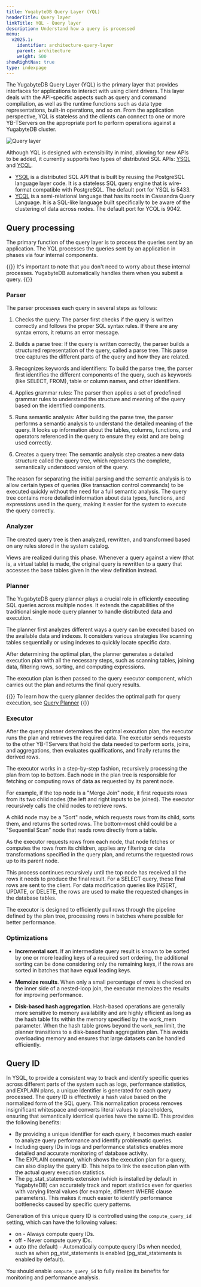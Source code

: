 ```yaml
---
title: YugabyteDB Query Layer (YQL)
headerTitle: Query layer
linkTitle: YQL - Query layer
description: Understand how a query is processed
menu:
  v2025.1:
    identifier: architecture-query-layer
    parent: architecture
    weight: 500
showRightNav: true
type: indexpage
---
```



The YugabyteDB Query Layer (YQL) is the primary layer that provides interfaces for applications to interact with using client drivers. This layer deals with the API-specific aspects such as query and command compilation, as well as the runtime functions such as data type representations, built-in operations, and so on. From the application perspective, YQL is stateless and the clients can connect to one or more YB-TServers on the appropriate port to perform operations against a YugabyteDB cluster.

![Query layer](/images/architecture/query_layer.png)

Although YQL is designed with extensibility in mind, allowing for new APIs to be added, it currently supports two types of distributed SQL APIs: [YSQL](../../api/ysql/) and [YCQL](../../api/ycql/).

- [YSQL](../../api/ysql/) is a distributed SQL API that is built by reusing the PostgreSQL language layer code. It is a stateless SQL query engine that is wire-format compatible with PostgreSQL. The default port for YSQL is 5433.
- [YCQL](../../api/ycql/) is a semi-relational language that has its roots in Cassandra Query Language. It is a SQL-like language built specifically to be aware of the clustering of data across nodes. The default port for YCQL is 9042.

## Query processing

The primary function of the query layer is to process the queries sent by an application. The YQL processes the queries sent by an application in phases via four internal components.

{{<tip>}}
It's important to note that you don't need to worry about these internal processes. YugabyteDB automatically handles them when you submit a query.
{{</tip>}}

### Parser

The parser processes each query in several steps as follows:

1. Checks the query: The parser first checks if the query is written correctly and follows the proper SQL syntax rules. If there are any syntax errors, it returns an error message.

1. Builds a parse tree: If the query is written correctly, the parser builds a structured representation of the query, called a parse tree. This parse tree captures the different parts of the query and how they are related.

1. Recognizes keywords and identifiers: To build the parse tree, the parser first identifies the different components of the query, such as keywords (like SELECT, FROM), table or column names, and other identifiers.

1. Applies grammar rules: The parser then applies a set of predefined grammar rules to understand the structure and meaning of the query based on the identified components.

1. Runs semantic analysis: After building the parse tree, the parser performs a semantic analysis to understand the detailed meaning of the query. It looks up information about the tables, columns, functions, and operators referenced in the query to ensure they exist and are being used correctly.

1. Creates a query tree: The semantic analysis step creates a new data structure called the query tree, which represents the complete, semantically understood version of the query.

The reason for separating the initial parsing and the semantic analysis is to allow certain types of queries (like transaction control commands) to be executed quickly without the need for a full semantic analysis. The query tree contains more detailed information about data types, functions, and expressions used in the query, making it easier for the system to execute the query correctly.

### Analyzer

The created query tree is then analyzed, rewritten, and transformed based on any rules stored in the system catalog.

Views are realized during this phase. Whenever a query against a view (that is, a virtual table) is made, the original query is rewritten to a query that accesses the base tables given in the view definition instead.

### Planner

The YugabyteDB query planner plays a crucial role in efficiently executing SQL queries across multiple nodes. It extends the capabilities of the traditional single node query planner to handle distributed data and execution.

The planner first analyzes different ways a query can be executed based on the available data and indexes. It considers various strategies like scanning tables sequentially or using indexes to quickly locate specific data.

After determining the optimal plan, the planner generates a detailed execution plan with all the necessary steps, such as scanning tables, joining data, filtering rows, sorting, and computing expressions.

The execution plan is then passed to the query executor component, which carries out the plan and returns the final query results.

{{<lead link="./planner-optimizer/">}}
To learn how the query planner decides the optimal path for query execution, see [Query Planner](./planner-optimizer/)
{{</lead>}}

### Executor

After the query planner determines the optimal execution plan, the executor runs the plan and retrieves the required data. The executor sends requests to the other YB-TServers that hold the data needed to perform sorts, joins, and aggregations, then evaluates qualifications, and finally returns the derived rows.

The executor works in a step-by-step fashion, recursively processing the plan from top to bottom. Each node in the plan tree is responsible for fetching or computing rows of data as requested by its parent node.

For example, if the top node is a "Merge Join" node, it first requests rows from its two child nodes (the left and right inputs to be joined). The executor recursively calls the child nodes to retrieve rows.

A child node may be a "Sort" node, which requests rows from its child, sorts them, and returns the sorted rows. The bottom-most child could be a "Sequential Scan" node that reads rows directly from a table.

As the executor requests rows from each node, that node fetches or computes the rows from its children, applies any filtering or data transformations specified in the query plan, and returns the requested rows up to its parent node.

This process continues recursively until the top node has received all the rows it needs to produce the final result. For a SELECT query, these final rows are sent to the client. For data modification queries like INSERT, UPDATE, or DELETE, the rows are used to make the requested changes in the database tables.

The executor is designed to efficiently pull rows through the pipeline defined by the plan tree, processing rows in batches where possible for better performance.

### Optimizations

- **Incremental sort**. If an intermediate query result is known to be sorted by one or more leading keys of a required sort ordering, the additional sorting can be done considering only the remaining keys, if the rows are sorted in batches that have equal leading keys.

- **Memoize results**. When only a small percentage of rows is checked on the inner side of a nested-loop join, the executor memoizes the results for improving performance.

- **Disk-based hash aggregation**. Hash-based operations are generally more sensitive to memory availability and are highly efficient as long as the hash table fits within the memory specified by the work_mem parameter. When the hash table grows beyond the `work_mem` limit, the planner transitions to a disk-based hash aggregation plan. This avoids overloading memory and ensures that large datasets can be handled efficiently.

## Query ID

In YSQL, to provide a consistent way to track and identify specific queries across different parts of the system such as logs, performance statistics, and EXPLAIN plans, a unique identifier is generated for each query processed. The query ID is effectively a hash value based on the normalized form of the SQL query. This normalization process removes insignificant whitespace and converts literal values to placeholders, ensuring that semantically identical queries have the same ID. This provides the following benefits:

- By providing a unique identifier for each query, it becomes much easier to analyze query performance and identify problematic queries.
- Including query IDs in logs and performance statistics enables more detailed and accurate monitoring of database activity.
- The EXPLAIN command, which shows the execution plan for a query, can also display the query ID. This helps to link the execution plan with the actual query execution statistics.
- The pg_stat_statements extension (which is installed by default in YugabyteDB) can accurately track and report statistics even for queries with varying literal values (for example, different WHERE clause parameters). This makes it much easier to identify performance bottlenecks caused by specific query patterns.

Generation of this unique query ID is controlled using the `compute_query_id` setting, which can have the following values:

- on - Always compute query IDs.
- off - Never compute query IDs.
- auto (the default) - Automatically compute query IDs when needed, such as when pg_stat_statements is enabled (pg_stat_statements is enabled by default).

You should enable `compute_query_id` to fully realize its benefits for monitoring and performance analysis.

